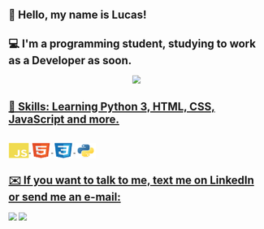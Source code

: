## 🤠 Hello, my name is Lucas! 
## 💻 I'm a programming student, studying to work as a Developer as soon.

<div align="center">
  <a href="https://github.com/lucastafer">
  <img height="180em" src="https://github-readme-stats.vercel.app/api?username=lucastafer&show_icons=true&theme=gotham&include_all_commits=true&count_private=true"/>
</div>

## 🧠  Skills: Learning Python 3, HTML, CSS, JavaScript and more.
  
<div style="display: inline_block"><br>
  <img align="center" alt="Lucas-Js" height="30" width="40" src="https://raw.githubusercontent.com/devicons/devicon/master/icons/javascript/javascript-plain.svg">
  <img align="center" alt="Lucas-HTML" height="30" width="40" src="https://raw.githubusercontent.com/devicons/devicon/master/icons/html5/html5-original.svg">
  <img align="center" alt="Lucas-CSS" height="30" width="40" src="https://raw.githubusercontent.com/devicons/devicon/master/icons/css3/css3-original.svg">
  <img align="center" alt="Lucas-Python" height="30" width="40" src="https://raw.githubusercontent.com/devicons/devicon/master/icons/python/python-original.svg">
</div>
  
 ##
 ## ✉️ If you want to talk to me, text me on LinkedIn or send me an e-mail:
<div>
  <a href="https://www.linkedin.com/in/lucastafer" target="_blank"><img src="https://img.shields.io/badge/-LinkedIn-%230077B5?style=for-the-badge&logo=linkedin&logoColor=white" target="_blank"></a> 
  </a>
  <a href = "mailto:lucas.taferdevs@gmail.com"><img src="https://img.shields.io/badge/-Gmail-%23333?style=for-the-badge&logo=gmail&logoColor=white" target="_blank">
 
</div>
